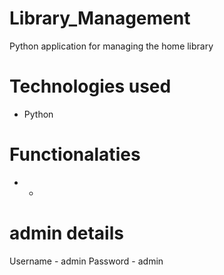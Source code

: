 # Library_Management
Python application for managing the home library

# Technologies used
* Python

# Functionalaties
* *

# admin details
Username - admin
Password - admin
